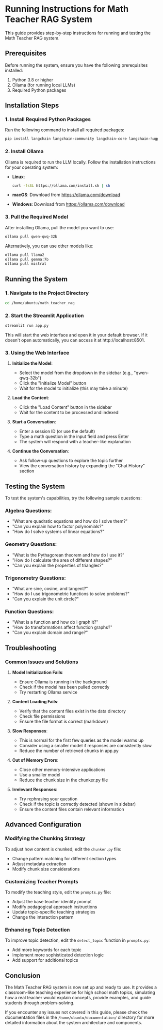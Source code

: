 # Running Instructions for Math Teacher RAG System

This guide provides step-by-step instructions for running and testing the Math Teacher RAG system.

## Prerequisites

Before running the system, ensure you have the following prerequisites installed:

1. Python 3.8 or higher
2. Ollama (for running local LLMs)
3. Required Python packages

## Installation Steps

### 1. Install Required Python Packages

Run the following command to install all required packages:

```bash
pip install langchain langchain-community langchain-core langchain-huggingface langchain-chroma streamlit chromadb pydantic sentence-transformers
```

### 2. Install Ollama

Ollama is required to run the LLM locally. Follow the installation instructions for your operating system:

- **Linux**: 
  ```bash
  curl -fsSL https://ollama.com/install.sh | sh
  ```

- **macOS**: 
  Download from https://ollama.com/download

- **Windows**: 
  Download from https://ollama.com/download

### 3. Pull the Required Model

After installing Ollama, pull the model you want to use:

```bash
ollama pull qwen-qwq-32b
```

Alternatively, you can use other models like:
```bash
ollama pull llama2
ollama pull gemma:7b
ollama pull mistral
```

## Running the System

### 1. Navigate to the Project Directory

```bash
cd /home/ubuntu/math_teacher_rag
```

### 2. Start the Streamlit Application

```bash
streamlit run app.py
```

This will start the web interface and open it in your default browser. If it doesn't open automatically, you can access it at http://localhost:8501.

### 3. Using the Web Interface

1. **Initialize the Model**:
   - Select the model from the dropdown in the sidebar (e.g., "qwen-qwq-32b")
   - Click the "Initialize Model" button
   - Wait for the model to initialize (this may take a minute)

2. **Load the Content**:
   - Click the "Load Content" button in the sidebar
   - Wait for the content to be processed and indexed

3. **Start a Conversation**:
   - Enter a session ID (or use the default)
   - Type a math question in the input field and press Enter
   - The system will respond with a teacher-like explanation

4. **Continue the Conversation**:
   - Ask follow-up questions to explore the topic further
   - View the conversation history by expanding the "Chat History" section

## Testing the System

To test the system's capabilities, try the following sample questions:

### Algebra Questions:
- "What are quadratic equations and how do I solve them?"
- "Can you explain how to factor polynomials?"
- "How do I solve systems of linear equations?"

### Geometry Questions:
- "What is the Pythagorean theorem and how do I use it?"
- "How do I calculate the area of different shapes?"
- "Can you explain the properties of triangles?"

### Trigonometry Questions:
- "What are sine, cosine, and tangent?"
- "How do I use trigonometric functions to solve problems?"
- "Can you explain the unit circle?"

### Function Questions:
- "What is a function and how do I graph it?"
- "How do transformations affect function graphs?"
- "Can you explain domain and range?"

## Troubleshooting

### Common Issues and Solutions

1. **Model Initialization Fails**:
   - Ensure Ollama is running in the background
   - Check if the model has been pulled correctly
   - Try restarting Ollama service

2. **Content Loading Fails**:
   - Verify that the content files exist in the data directory
   - Check file permissions
   - Ensure the file format is correct (markdown)

3. **Slow Responses**:
   - This is normal for the first few queries as the model warms up
   - Consider using a smaller model if responses are consistently slow
   - Reduce the number of retrieved chunks in app.py

4. **Out of Memory Errors**:
   - Close other memory-intensive applications
   - Use a smaller model
   - Reduce the chunk size in the chunker.py file

5. **Irrelevant Responses**:
   - Try rephrasing your question
   - Check if the topic is correctly detected (shown in sidebar)
   - Ensure the content files contain relevant information

## Advanced Configuration

### Modifying the Chunking Strategy

To adjust how content is chunked, edit the `chunker.py` file:
- Change pattern matching for different section types
- Adjust metadata extraction
- Modify chunk size considerations

### Customizing Teacher Prompts

To modify the teaching style, edit the `prompts.py` file:
- Adjust the base teacher identity prompt
- Modify pedagogical approach instructions
- Update topic-specific teaching strategies
- Change the interaction pattern

### Enhancing Topic Detection

To improve topic detection, edit the `detect_topic` function in `prompts.py`:
- Add more keywords for each topic
- Implement more sophisticated detection logic
- Add support for additional topics

## Conclusion

The Math Teacher RAG system is now set up and ready to use. It provides a classroom-like teaching experience for high school math topics, simulating how a real teacher would explain concepts, provide examples, and guide students through problem-solving.

If you encounter any issues not covered in this guide, please check the documentation files in the `/home/ubuntu/documentation/` directory for more detailed information about the system architecture and components.
